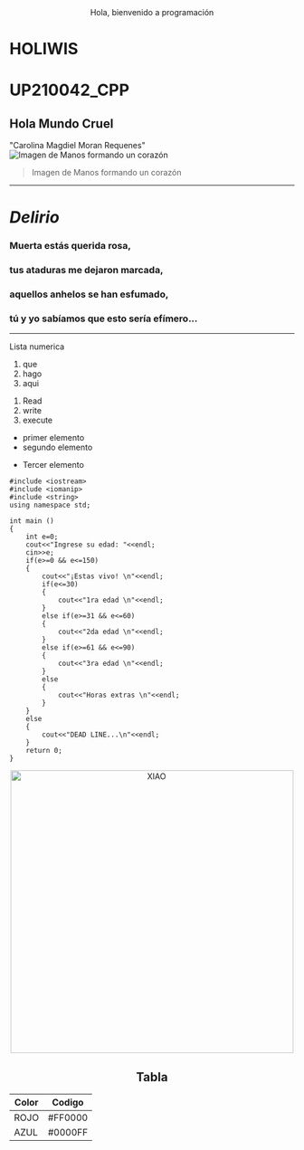 <center>  Hola,  
bienvenido a programación  
</center>  

# HOLIWIS
# UP210042_CPP
## Hola Mundo Cruel

"Carolina Magdiel Moran Requenes"
![Imagen de Manos formando un corazón](https://scontent.fagu1-1.fna.fbcdn.net/v/t1.18169-9/16427230_757966497686475_2199017059822157899_n.jpg?_nc_cat=110&ccb=1-7&_nc_sid=19026a&_nc_ohc=m06e9DbNCD4AX_zZruc&tn=nWdFp2FATw-HzJ_s&_nc_ht=scontent.fagu1-1.fna&oh=00_AT_5nCyLbHcRPffk5aNtoDzxCmfjeM7gU4AN17y4prmbPQ&oe=6352EB34)
> Imagen de Manos formando un corazón  
---
# ***Delirio***
### Muerta estás querida rosa,
### tus ataduras me dejaron marcada,
### aquellos anhelos se han esfumado,
### tú y yo sabíamos que esto sería efímero...
---
Lista numerica

1. que  
1. hago  
1. aqui  
<ol>
<li>Read</li>
<li>write</li>
<li>execute</li>
</ol>  

* primer elemento  
* segundo elemento  
- Tercer elemento  

```
#include <iostream>
#include <iomanip>
#include <string>
using namespace std;

int main ()  
{  
    int e=0;  
    cout<<"Ingrese su edad: "<<endl;  
    cin>>e;  
    if(e>=0 && e<=150)  
    {  
        cout<<"¡Estas vivo! \n"<<endl;  
        if(e<=30)  
        {  
            cout<<"1ra edad \n"<<endl;  
        }  
        else if(e>=31 && e<=60)  
        {  
            cout<<"2da edad \n"<<endl;  
        }  
        else if(e>=61 && e<=90)  
        {  
            cout<<"3ra edad \n"<<endl;  
        }  
        else   
        {  
            cout<<"Horas extras \n"<<endl;  
        }  
    }  
    else  
    {  
        cout<<"DEAD LINE...\n"<<endl;  
    }  
    return 0;  
}  
```

<div align="center">
<img alt="XIAO" src="https://i.pinimg.com/originals/32/6d/3e/326d3ef3dbeac13a34e007dcaa934f45.jpg"width='500'/>

## Tabla
| Color | Codigo |  
|-------|--------|
| ROJO  |#FF0000 |
| AZUL  |#0000FF |
